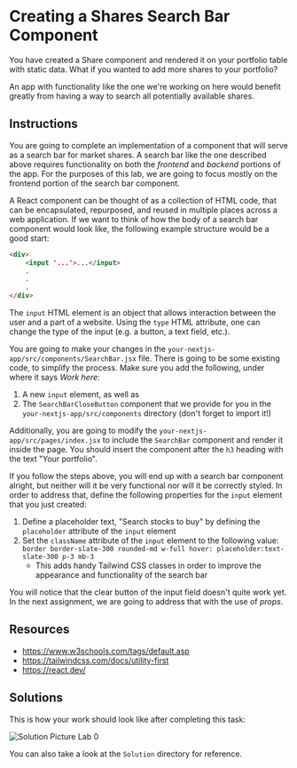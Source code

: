 # Creating a Shares Search Bar Component

You have created a Share component and rendered it on your portfolio table with static data. What if you wanted to add more shares to your portfolio?

An app with functionality like the one we're working on here would benefit greatly from having a way to search all potentially available shares.

## Instructions

You are going to complete an implementation of a component that will serve as a search bar for market shares. A search bar like the one described above requires functionality on both the *frontend* and *backend* portions of the app. For the purposes of this lab, we are going to focus mostly on the frontend portion of the search bar component.

A React component can be thought of as a collection of HTML code, that can be encapsulated, repurposed, and reused in multiple places across a web application. If we want to think of how the body of a search bar component would look like, the following example structure would be a good start:
```html
<div>
    <input '...'>...</input>
    .
    .
    .
</div>
```

The `input` HTML element is an object that allows interaction between the user and a part of a website. Using the `type` HTML attribute, one can change the type of the input (e.g. a button, a text field, etc.).

You are going to make your changes in the `your-nextjs-app/src/components/SearchBar.jsx` file. There is going to be some existing code, to simplify the process. Make sure you add the following, under where it says *Work here*:
1. A new `input` element, as well as
2. The `SearchBarCloseButton` component that we provide for you in the `your-nextjs-app/src/components` directory (don't forget to import it!)

Additionally, you are going to modify the `your-nextjs-app/src/pages/index.jsx` to include the `SearchBar` component and render it inside the page. You should insert the component after the `h3` heading with the text "Your portfolio".

If you follow the steps above, you will end up with a search bar component alright, but neither will it be very functional nor will it be correctly styled. In order to address that, define the following properties for the `input` element that you just created:
1. Define a placeholder text, "Search stocks to buy" by defining the `placeholder` attribute of the `input` element
2. Set the `className` attribute of the `input` element to the following value: `border border-slate-300 rounded-md w-full hover: placeholder:text-slate-300 p-3 mb-3`
    * This adds handy Tailwind CSS classes in order to improve the appearance and functionality of the search bar

You will notice that the clear button of the input field doesn't quite work yet. In the next assignment, we are going to address that with the use of *props*.

## Resources
* https://www.w3schools.com/tags/default.asp
* https://tailwindcss.com/docs/utility-first
* https://react.dev/

## Solutions
This is how your work should look like after completing this task:

![Solution Picture Lab 0](./Solution-Picture-Lab-1.png)

You can also take a look at the `Solution` directory for reference.
